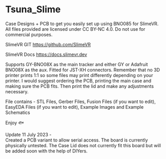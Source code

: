 # Tsuna_Slime
Case Designs + PCB to get you easily set up using BNO085 for SlimeVR. \
All files provided are licensed under CC BY-NC 4.0. Do not use for commercial purposes.

SlimeVR GIT https://github.com/SlimeVR

SlimeVR Docs https://docs.slimevr.dev

Supports GY-BNO08X as the main tracker and either GY or Adafruit BNO08X as the aux. Fitted for JST-XH connectors.
Remember that no 3D printer prints 1:1 so some files may print differently depending on your printer. I would suggest ordering the PCB, printing the main case and making sure the PCB fits. Then print the lid and make any adjustments necessary.

File contains -
STL Files, 
Gerber Files, 
Fusion Files (if you want to edit), 
EasyEDA Files (if you want to edit), 
Example Images and 
Example Schematics

Enjoy 🐟

Update 11 July 2023 - \
Created a PCB variant to allow serial access.
The board is currently physically untested.
The Case Lid does not currently fit this board but will be added soon with the help of DIYers.
